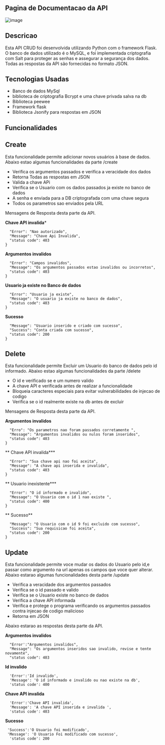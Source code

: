 ## Pagina de Documentacao da API
![image](https://github.com/user-attachments/assets/c6fe231e-d507-4244-9cfa-0ab8ddd42895)

## Descricao 
Esta API CRUD foi desenvolvida utilizando Python com o framework Flask. O banco de dados utilizado é o MySQL, e foi implementada criptografia com Salt para proteger as senhas e assegurar a segurança dos dados. Todas as respostas da API são fornecidas no formato JSON.
## Tecnologias Usadas
- Banco de dados MySql
- biblioteca de criptografia Bcrypt e uma chave privada salva na db
- Biblioteca peewee
- Framework flask
- Biblioteca Jsonify para respostas em JSON

## Funcionalidades

## **Create**
Esta funcionalidade permite adicionar novos usuários à base de dados. Abaixo estao algumas funcionalidades da parte /create
- Verifica os argumentos passados e verifica a veracidade dos dados
- Retorna Todas as respostas em JSON
- Valida a chave APi
- Verifica se o Usuario com os dados passados ja existe no banco de dados
- A senha e enviada para a DB criptografada com uma chave segura
- Todos os parametros sao enviados pela URL

Mensagens de Resposta desta parte da API.

**Chave API invalida***
```{
  "Error": "Nao autorizado",
  "Message": "Chave Api Invalida",
  "status code": 403
}
```
**Argumentos invalidos**
```{
  "Error": "Campos invalidos",
  "Message": "Os argumentos passados estao invalidos ou incorretos",
  "status code": 403
}
```
**Usuario ja existe no Banco de dados**
```{
  "Error": "Usuario ja existe",
  "Message": "O usuario ja existe no banco de dados",
  "status code": 403
}
```
**Sucesso**
```{
  "Message": "Usuario inserido e criado com sucesso",
  "Success": "Conta criada com sucesso",
  "status code": 200
}
```
## Delete
Esta funcionalidade permite Excluir um Usuario do banco de dados pelo id informado. Abaixo estao algumas funcionalidades da parte /delete
- O id e verificado se e um numero valido
- A chave API e verificada antes de realizar a funcionalidade
- Bloqueia caracteres especiais para evitar vulnerabilidades de injecao de codigo
- Verifica se o id realmente existe na db antes de excluir 


Mensagens de Resposta desta parte da API.

**Argumentos invalidos**
```{
  "Erro": "Os parametros nao foram passados corretamente ",
  "Message": "Argumentos invalidos ou nulos foram inseridos",
  "status code": 403
}
```
** Chave API invalida***
```{
  "Error": "Sua chave api nao foi aceita",
  "Message": "A chave api inserida e invalida",
  "status code": 403
}
```
** Usuario inexistente***
```{
  "Error": "O id informado e invalido",
  "Message": "O Usuario com o id 1 nao existe ",
  "status code": 400
}
```
** Sucesso**
```{
  "Message": "O Usuario com o id 9 foi excluido com sucesso",
  "Success": "Sua requisicao foi aceita",
  "status code": 200
}
```
## Update
Esta funcionalidade permite voce mudar os dados do Usuario pelo id,e passar como argumento na url apenas os campos que voce quer alterar. Abaixo estarao algumas funcionalidades desta parte /update
- Verifica a veracidade dos argumentos passados
- Verifica se o id passado e valido
- Verifica se o Usuario existe no banco de dados
- Verifica a chave API informada
- Verifica e protege o programa verificando os argumentos passados contra injecao de codigo malicioso
- Retorna em JSON

Abaixo estarao as respostas desta parte da API.


**Argumentos invalidos**
```
  "Error':"Argumentos invalidos",
  "Message": "Os argumentos inseridos sao invalido, revise e tente novamente",
  "status code": 403
```
**Id invalido**
```
  'Error':'Id invalido',
  'Message': 'O id informado e invalido ou nao existe na db',
  'status code': 400
```
**Chave API invalida**
```
  'Error':'Chave API invalida',
  'Message': 'A chave API inserida e invalida ',
  'status code': 403
```
**Sucesso**
```
 'Success':'O Usuario foi modificado',
 'Message': 'O Usuario Foi modificado com sucesso',
  'status code': 200
```
